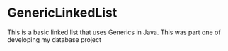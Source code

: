# GenericLinkedList
This is a basic linked list that uses Generics in Java. This was part one of developing my database project
